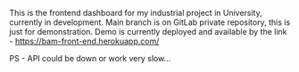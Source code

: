 This is the frontend dashboard for my industrial project in University, currently in development. Main branch is on GitLab private repository, this is just for demonstration.
Demo is currently deployed and available by the link - https://bam-front-end.herokuapp.com/

PS - API could be down or work very slow...
